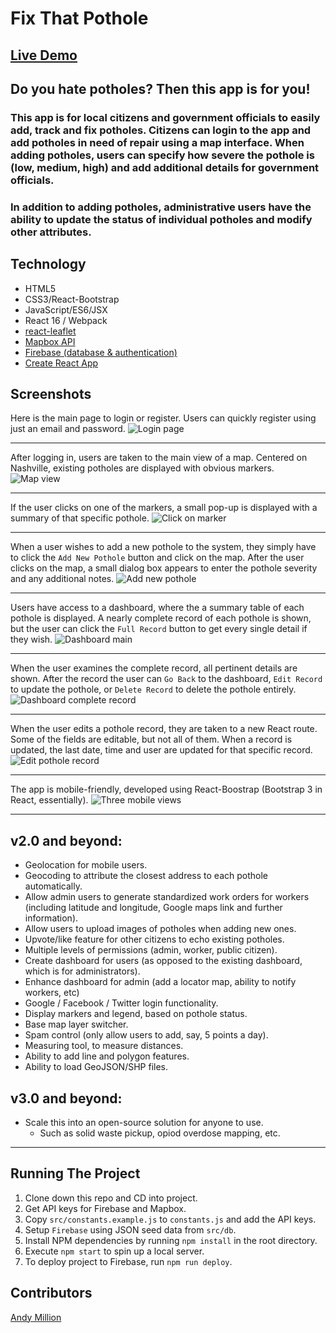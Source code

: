 # Fix That Pothole

## [Live Demo](https://fix-that-pothole.andymillion.com/)

## Do you hate potholes? Then this app is for you!

### This app is for local citizens and government officials to easily add, track and fix potholes. Citizens can login to the app and add potholes in need of repair using a map interface. When adding potholes, users can specify how severe the pothole is (low, medium, high) and add additional details for government officials.

### In addition to adding potholes, administrative users have the ability to update the status of individual potholes and modify other attributes.

## Technology
- HTML5
- CSS3/React-Bootstrap
- JavaScript/ES6/JSX
- React 16 / Webpack
- [react-leaflet](https://github.com/PaulLeCam/react-leaflet)
- [Mapbox API](https://www.mapbox.com/maps/)
- [Firebase (database & authentication)](https://firebase.google.com/)
- [Create React App](https://github.com/facebookincubator/create-react-app)

## Screenshots

Here is the main page to login or register. Users can quickly register using just an email and password.
![Login page](https://raw.githubusercontent.com/amillion3/fix-that-pothole/master/img/screenshots/login.png)
___


After logging in, users are taken to the main view of a map. Centered on Nashville, existing potholes are displayed with obvious markers.
![Map view](https://raw.githubusercontent.com/amillion3/fix-that-pothole/master/img/screenshots/map-view.png)
___


If the user clicks on one of the markers, a small pop-up is displayed with a summary of that specific pothole.
![Click on marker](https://raw.githubusercontent.com/amillion3/fix-that-pothole/master/img/screenshots/marker-click.png)
___


When a user wishes to add a new pothole to the system, they simply have to click the `Add New Pothole` button and click on the map. After the user clicks on the map, a small dialog box appears to enter the pothole severity and any additional notes.
![Add new pothole](https://raw.githubusercontent.com/amillion3/fix-that-pothole/master/img/screenshots/add-new-pothole.png)
___


Users have access to a dashboard, where the a summary table of each pothole is displayed. A nearly complete record of each pothole is shown, but the user can click the `Full Record` button to get every single detail if they wish.
![Dashboard main](https://raw.githubusercontent.com/amillion3/fix-that-pothole/master/img/screenshots/dashboard-main.png)
___


When the user examines the complete record, all pertinent details are shown. After the record the user can `Go Back` to the dashboard, `Edit Record` to update the pothole, or `Delete Record` to delete the pothole entirely.
![Dashboard complete record](https://raw.githubusercontent.com/amillion3/fix-that-pothole/master/img/screenshots/dashboard-complete-record.png)
___


When the user edits a pothole record, they are taken to a new React route. Some of the fields are editable, but not all of them. When a record is updated, the last date, time and user are updated for that specific record.
![Edit pothole record](https://raw.githubusercontent.com/amillion3/fix-that-pothole/master/img/screenshots/dashboard-edit.png)
___


The app is mobile-friendly, developed using React-Boostrap (Bootstrap 3 in React, essentially).
![Three mobile views](https://raw.githubusercontent.com/amillion3/fix-that-pothole/master/img/screenshots/mobile.png)
___


## v2.0 and beyond:
- Geolocation for mobile users.
- Geocoding to attribute the closest address to each pothole automatically.
- Allow admin users to generate standardized work orders for workers (including latitude and longitude, Google maps link and further information).
- Allow users to upload images of potholes when adding new ones.
- Upvote/like feature for other citizens to echo existing potholes.
- Multiple levels of permissions (admin, worker, public citizen).
- Create dashboard for users (as opposed to the existing dashboard, which is for administrators).
- Enhance dashboard for admin (add a locator map, ability to notify workers, etc)
- Google / Facebook / Twitter login functionality.
- Display markers and legend, based on pothole status.
- Base map layer switcher.
- Spam control (only allow users to add, say, 5 points a day).
- Measuring tool, to measure distances.
- Ability to add line and polygon features.
- Ability to load GeoJSON/SHP files.

## v3.0 and beyond:
- Scale this into an open-source solution for anyone to use.
    - Such as solid waste pickup, opiod overdose mapping, etc.


___
## Running The Project
1. Clone down this repo and CD into project.
2. Get API keys for Firebase and Mapbox.
3. Copy `src/constants.example.js` to `constants.js` and add the API keys.
4. Setup `Firebase` using JSON seed data from `src/db`.
4. Install NPM dependencies by running `npm install` in the root directory.
5. Execute `npm start` to spin up a local server.
6. To deploy project to Firebase, run `npm run deploy`.


## Contributors
[Andy Million](https://github.com/amillion3)